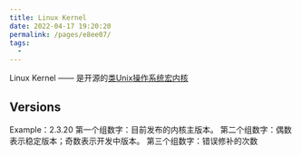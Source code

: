 ```yaml
---
title: Linux Kernel
date: 2022-04-17 19:20:20
permalink: /pages/e8ee07/
tags:
  - 
---
```

Linux Kernel —— 是开源的[类Unix](https://zh.wikipedia.org/wiki/%E7%B1%BBUnix%E7%B3%BB%E7%BB%9F)[操作系统](https://zh.wikipedia.org/wiki/%E6%93%8D%E4%BD%9C%E7%B3%BB%E7%BB%9F)[宏内核](https://zh.wikipedia.org/wiki/%E5%AE%8F%E5%86%85%E6%A0%B8)
## Versions
Example：2.3.20
第一个组数字：目前发布的内核主版本。
第二个组数字：偶数表示稳定版本；奇数表示开发中版本。
第三个组数字：错误修补的次数
